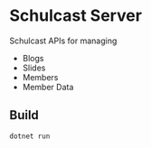 # Schulcast Server

Schulcast APIs for managing
- Blogs
- Slides
- Members
- Member Data

## Build
`dotnet run`